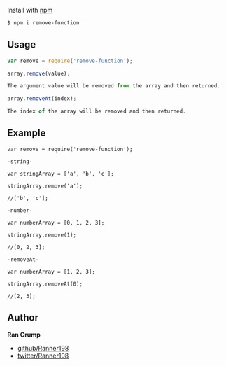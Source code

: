 Install with [npm](https://www.npmjs.com/)

```sh
$ npm i remove-function
```

## Usage

```js
var remove = require('remove-function');

array.remove(value);

The argument value will be removed from the array and then returned. 

array.removeAt(index);

The index of the array will be removed and then returned.

```

## Example

```
var remove = require('remove-function');

-string-

var stringArray = ['a', 'b', 'c'];

stringArray.remove('a');

//['b', 'c'];

-number-

var numberArray = [0, 1, 2, 3];

stringArray.remove(1);

//[0, 2, 3];

-removeAt-

var numberArray = [1, 2, 3];

stringArray.removeAt(0);

//[2, 3];

```

## Author

**Ran Crump**

+ [github/Ranner198](https://github.com/Ranner198)
+ [twitter/Ranner198](https://twitter.com/Ranner198)
